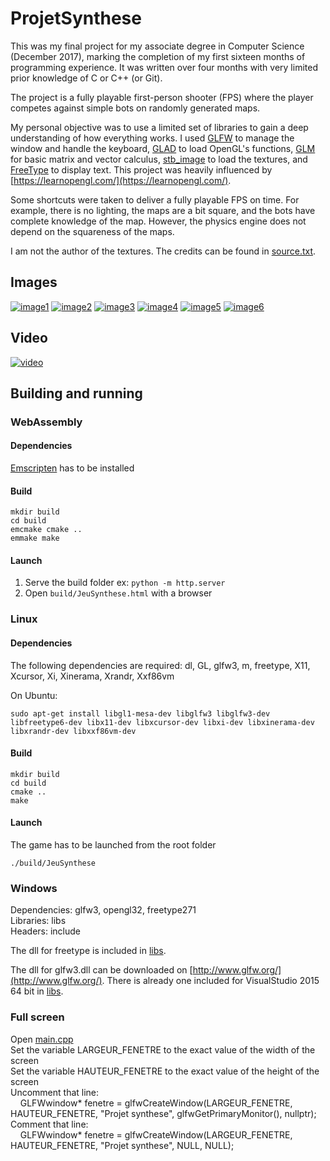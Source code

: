 # ProjetSynthese
This was my final project for my associate degree in Computer Science (December 2017), marking the completion of my first sixteen months of programming experience. It was written over four months with very limited prior knowledge of C or C++ (or Git).

The project is a fully playable first-person shooter (FPS) where the player competes against simple bots on randomly generated maps.

My personal objective was to use a limited set of libraries to gain a deep understanding of how everything works. I used [GLFW](êhttps://www.glfw.org/) to manage the window and handle the keyboard, [GLAD](https://glad.dav1d.de/) to load OpenGL's functions, [GLM](https://glm.g-truc.net/0.9.9/index.html) for basic matrix and vector calculus, [stb_image](https://github.com/nothings/stb/blob/master/stb_image.h) to load the textures, and [FreeType](https://freetype.org/) to display text. This project was heavily influenced by [https://learnopengl.com/](https://learnopengl.com/).

Some shortcuts were taken to deliver a fully playable FPS on time. For example, there is no lighting, the maps are a bit square, and the bots have complete knowledge of the map. However, the physics engine does not depend on the squareness of the maps.

I am not the author of the textures. The credits can be found in [source.txt](https://github.com/ioioioio/JeuSynthese/blob/master/textures/sources.txt).

## Images
[![image1](https://raw.githubusercontent.com/ioioioio/JeuSynthese/master/images/thumbnails/image1.png)](https://raw.githubusercontent.com/ioioioio/JeuSynthese/master/images/source/image1.png)
[![image2](https://raw.githubusercontent.com/ioioioio/JeuSynthese/master/images/thumbnails/image2.png)](https://raw.githubusercontent.com/ioioioio/JeuSynthese/master/images/source/image2.png)
[![image3](https://raw.githubusercontent.com/ioioioio/JeuSynthese/master/images/thumbnails/image3.png)](https://raw.githubusercontent.com/ioioioio/JeuSynthese/master/images/source/image3.png)
[![image4](https://raw.githubusercontent.com/ioioioio/JeuSynthese/master/images/thumbnails/image4.png)](https://raw.githubusercontent.com/ioioioio/JeuSynthese/master/images/source/image4.png)
[![image5](https://raw.githubusercontent.com/ioioioio/JeuSynthese/master/images/thumbnails/image5.png)](https://raw.githubusercontent.com/ioioioio/JeuSynthese/master/images/source/image5.png)
[![image6](https://raw.githubusercontent.com/ioioioio/JeuSynthese/master/images/thumbnails/image6.png)](https://raw.githubusercontent.com/ioioioio/JeuSynthese/master/images/source/image6.png)

## Video
[![video](https://raw.githubusercontent.com/ioioioio/JeuSynthese/master/images/source/video_preview.png)](https://drive.google.com/open?id=1K2qOEwOy1DAEULGPxS6SaIC325uOlYIq)

## Building and running

### WebAssembly
#### Dependencies
[Emscripten](https://emscripten.org/) has to be installed

#### Build
``` shell
mkdir build
cd build
emcmake cmake ..
emmake make
```

#### Launch
1. Serve the build folder
ex: `python -m http.server`
2. Open `build/JeuSynthese.html` with a browser

### Linux

#### Dependencies

The following dependencies are required: dl, GL, glfw3, m, freetype, X11, Xcursor, Xi, Xinerama, Xrandr, Xxf86vm 

On Ubuntu:
``` shell
sudo apt-get install libgl1-mesa-dev libglfw3 libglfw3-dev libfreetype6-dev libx11-dev libxcursor-dev libxi-dev libxinerama-dev libxrandr-dev libxxf86vm-dev
```

#### Build
``` shell
mkdir build
cd build
cmake ..
make
```

#### Launch
The game has to be launched from the root folder
``` shell
./build/JeuSynthese
```

### Windows
Dependencies: glfw3, opengl32, freetype271  
Libraries: libs  
Headers: include

The dll for freetype is included in [libs](https://github.com/ioioioio/JeuSynthese/tree/master/libs).

The dll for glfw3.dll can be downloaded on [http://www.glfw.org/](http://www.glfw.org/). There is already one included for VisualStudio 2015 64 bit in [libs](https://github.com/ioioioio/JeuSynthese/tree/master/libs). 

### Full screen
Open [main.cpp](https://github.com/ioioioio/JeuSynthese/blob/master/main.cpp)  
Set the variable LARGEUR_FENETRE to the exact value of the width of the screen  
Set the variable HAUTEUR_FENETRE to the exact value of the height of the screen  
Uncomment that line:  
    GLFWwindow* fenetre = glfwCreateWindow(LARGEUR_FENETRE, HAUTEUR_FENETRE, "Projet synthese", glfwGetPrimaryMonitor(), nullptr);  
Comment that line:  
    GLFWwindow* fenetre = glfwCreateWindow(LARGEUR_FENETRE, HAUTEUR_FENETRE, "Projet synthese", NULL, NULL);

